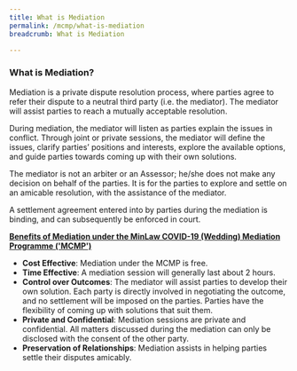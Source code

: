 ```yaml
---
title: What is Mediation
permalink: /mcmp/what-is-mediation
breadcrumb: What is Mediation

---
```

### What is Mediation? ###

Mediation is a private dispute resolution process, where parties agree to refer their dispute to a neutral third party (i.e. the mediator). The mediator will assist parties to reach a mutually acceptable resolution.  

During mediation, the mediator will listen as parties explain the issues in conflict. Through joint or private sessions, the mediator will define the issues, clarify parties’ positions and interests, explore the available options, and guide parties towards coming up with their own solutions. 

The mediator is not an arbiter or an Assessor; he/she does not make any decision on behalf of the parties. It is for the parties to explore and settle on an amicable resolution, with the assistance of the mediator. 

A settlement agreement entered into by parties during the mediation is binding, and can subsequently be enforced in court. 

<b><u>Benefits of Mediation under the MinLaw COVID-19 (Wedding) Mediation Programme ('MCMP')</u></b>
* **Cost Effective**: Mediation under the MCMP is free. 
* **Time Effective**: A mediation session will generally last about 2 hours.
* **Control over Outcomes**: The mediator will assist parties to develop their own solution. Each party is directly involved in negotiating the outcome, and no settlement will be imposed on the parties. Parties have the flexibility of coming up with solutions that suit them.
* **Private and Confidential**: Mediation sessions are private and confidential. All matters discussed during the mediation can only be disclosed with the consent of the other party. 
* **Preservation of Relationships**: Mediation assists in helping parties settle their disputes amicably.


